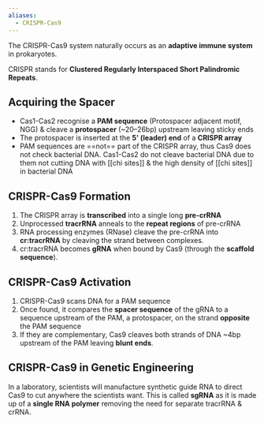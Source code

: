 ```yaml
---
aliases:
  - CRISPR-Cas9
---
```

The CRISPR-Cas9 system naturally occurs as an **adaptive immune system** in prokaryotes.

CRISPR stands for **Clustered Regularly Interspaced Short Palindromic Repeats**.
## Acquiring the Spacer

- Cas1-Cas2 recognise a **PAM sequence** (Protospacer adjacent motif, NGG) & cleave a **protospacer** (~20–26bp) upstream leaving sticky ends
- The protospacer is inserted at the **5' (leader) end** of a **CRISPR array**
- PAM sequences are ==not== part of the CRISPR array, thus Cas9 does not check bacterial DNA. Cas1-Cas2 do not cleave bacterial DNA due to them not cutting DNA with [[chi sites]] & the high density of [[chi sites]] in bacterial DNA
## CRISPR-Cas9 Formation 

1. The CRISPR array is **transcribed** into a single long **pre-crRNA**
2. Unprocessed **tracrRNA** anneals to the **repeat regions** of pre-crRNA
3. RNA processing enzymes (RNase) cleave the pre-crRNA into **cr:tracrRNA** by cleaving the strand between complexes.
4. cr:tracrRNA becomes **gRNA** when bound by Cas9 (through the **scaffold sequence**).

## CRISPR-Cas9 Activation

1. CRISPR-Cas9 scans DNA for a PAM sequence
2. Once found, it compares the **spacer sequence** of the gRNA to a sequence upstream of the PAM, a protospacer, on the strand **opposite** the PAM sequence
3. If they are complementary, Cas9 cleaves both strands of DNA ~4bp upstream of the PAM leaving **blunt ends**.

## CRISPR-Cas9 in Genetic Engineering

In a laboratory, scientists will manufacture synthetic guide RNA to direct Cas9 to cut anywhere the scientists want. This is called **sgRNA** as it is made up of a **single RNA polymer** removing the need for separate tracrRNA & crRNA.